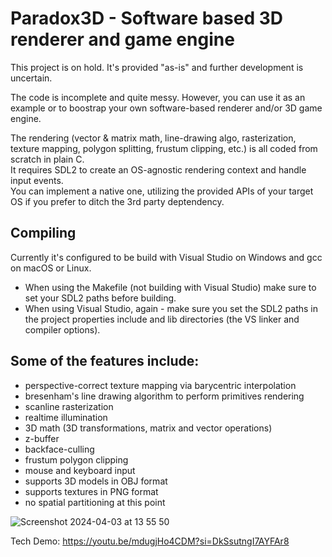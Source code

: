 # Paradox3D - Software based 3D renderer and game engine

This project is on hold. It's provided "as-is" and further development is uncertain.

The code is incomplete and quite messy. However, you can use it as an example or to boostrap your own software-based renderer and/or 3D game engine.

The rendering (vector & matrix math, line-drawing algo, rasterization, texture mapping, polygon splitting, frustum clipping, etc.) is all coded from scratch in plain C.<br>
It requires SDL2 to create an OS-agnostic rendering context and handle input events.<br>
You can implement a native one, utilizing the provided APIs of your target OS if you prefer to ditch the 3rd party deptendency.

## Compiling
Currently it's configured to be build with Visual Studio on Windows and gcc on macOS or Linux.<br>
* When using the Makefile (not building with Visual Studio) make sure to set your SDL2 paths before building.<br>
* When using Visual Studio, again - make sure you set the SDL2 paths in the project properties include and lib directories (the VS linker and compiler options).

## Some of the features include:

- perspective-correct texture mapping via barycentric interpolation
- bresenham's line drawing algorithm to perform primitives rendering
- scanline rasterization
- realtime illumination
- 3D math (3D transformations, matrix and vector operations)
- z-buffer
- backface-culling
- frustum polygon clipping
- mouse and keyboard input
- supports 3D models in OBJ format
- supports textures in PNG format
- no spatial partitioning at this point

![Screenshot 2024-04-03 at 13 55 50](https://github.com/jeuxdemains/Paradox3D-software/assets/7083803/4303b5d9-aa2e-4e8c-b52e-2fcf36ccc89c)

Tech Demo:
https://youtu.be/mdugjHo4CDM?si=DkSsutngI7AYFAr8
